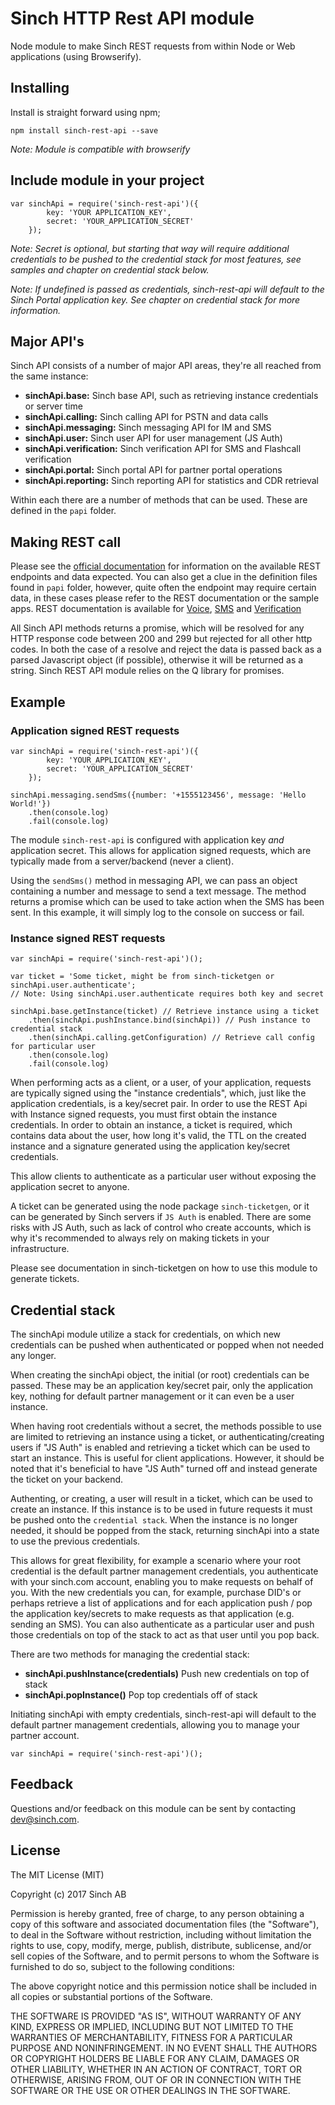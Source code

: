 # Sinch HTTP Rest API module

Node module to make Sinch REST requests from within Node or Web applications (using Browserify).  

## Installing

Install is straight forward using npm;

	npm install sinch-rest-api --save

_Note: Module is compatible with browserify_

## Include module in your project

	var sinchApi = require('sinch-rest-api')({
			key: 'YOUR APPLICATION_KEY', 
			secret: 'YOUR_APPLICATION_SECRET'
		});

_Note: Secret is optional, but starting that way will require additional credentials to be pushed to the credential stack for most features, see samples and chapter on credential stack below._

_Note: If undefined is passed as credentials, sinch-rest-api will default to the Sinch Portal application key. See chapter on credential stack for more information._

## Major API's 

Sinch API consists of a number of major API areas, they're all reached from the same instance: 

* __sinchApi.base:__ Sinch base API, such as retrieving instance credentials or server time
* __sinchApi.calling:__ Sinch calling API for PSTN and data calls
* __sinchApi.messaging:__ Sinch messaging API for IM and SMS
* __sinchApi.user:__ Sinch user API for user management (JS Auth)
* __sinchApi.verification:__ Sinch verification API for SMS and Flashcall verification
* __sinchApi.portal:__ Sinch portal API for partner portal operations
* __sinchApi.reporting:__ Sinch reporting API for statistics and CDR retrieval

Within each there are a number of methods that can be used. These are defined in the `papi` folder. 

## Making REST call

Please see the [official documentation](https://www.sinch.com/docs/overview/) for information on the available REST endpoints and data expected. You can also get a clue in the definition files found in `papi` folder, however, quite often the endpoint may require certain data, in these cases please refer to the REST documentation or the sample apps. REST documentation is available for [Voice](https://www.sinch.com/docs/voice/rest/), [SMS](https://www.sinch.com/docs/sms/) and [Verification](https://www.sinch.com/docs/verification/rest/)

All Sinch API methods returns a promise, which will be resolved for any HTTP response code between 200 and 299 but rejected for all other http codes. In both the case of a resolve and reject the data is passed back as a parsed Javascript object (if possible), otherwise it will be returned as a string. Sinch REST API module relies on the Q library for promises.

## Example

### Application signed REST requests

	var sinchApi = require('sinch-rest-api')({
			key: 'YOUR_APPLICATION_KEY', 
			secret: 'YOUR_APPLICATION_SECRET'
		}); 

	sinchApi.messaging.sendSms({number: '+1555123456', message: 'Hello World!'})
		.then(console.log)
		.fail(console.log)

The module `sinch-rest-api` is configured with application key _and_ application secret. This allows for application signed requests, which are typically made from a server/backend (never a client). 

Using the `sendSms()` method in messaging API, we can pass an object containing a number and message to send a text message. The method returns a promise which can be used to take action when the SMS has been sent. In this example, it will simply log to the console on success or fail. 

### Instance signed REST requests

	var sinchApi = require('sinch-rest-api')(); 

	var ticket = 'Some ticket, might be from sinch-ticketgen or sinchApi.user.authenticate';
	// Note: Using sinchApi.user.authenticate requires both key and secret

	sinchApi.base.getInstance(ticket) // Retrieve instance using a ticket
		.then(sinchApi.pushInstance.bind(sinchApi)) // Push instance to credential stack
		.then(sinchApi.calling.getConfiguration) // Retrieve call config for particular user
		.then(console.log)
		.fail(console.log)

When performing acts as a client, or a user, of your application, requests are typically signed using the "instance credentials", which, just like the application credentials, is a key/secret pair. In order to use the REST Api with Instance signed requests, you must first obtain the instance credentials. In order to obtain an instance, a ticket is required, which contains data about the user, how long it's valid, the TTL on the created instance and a signature generated using the application key/secret credentials. 

This allow clients to authenticate as a particular user without exposing the application secret to anyone. 

A ticket can be generated using the node package `sinch-ticketgen`, or it can be generated by Sinch servers if `JS Auth` is enabled. There are some risks with JS Auth, such as lack of control who create accounts, which is why it's recommended to always rely on making tickets in your infrastructure.

Please see documentation in sinch-ticketgen on how to use this module to generate tickets. 

## Credential stack

The sinchApi module utilize a stack for credentials, on which new credentials can be pushed when authenticated or popped when not needed any longer. 

When creating the sinchApi object, the initial (or root) credentials can be passed. These may be an application key/secret pair, only the application key, nothing for default partner management or it can even be a user instance. 

When having root credentials without a secret, the methods possible to use are limited to retrieving an instance using a ticket, or authenticating/creating users if "JS Auth" is enabled and retrieving a ticket which can be used to start an instance. This is useful for client applications. However, it should be noted that it's beneficial to have "JS Auth" turned off and instead generate the ticket on your backend. 

Authenting, or creating, a user will result in a ticket, which can be used to create an instance. If this instance is to be used in future requests it must be pushed onto the `credential stack`. When the instance is no longer needed, it should be popped from the stack, returning sinchApi into a state to use the previous credentials.

This allows for great flexibility, for example a scenario where your root credential is the default partner management credentials, you authenticate with your sinch.com account, enabling you to make requests on behalf of you. With the new credentials you can, for example, purchase DID's or perhaps retrieve a list of applications and for each application push / pop the application key/secrets to make requests as that application (e.g. sending an SMS). You can also authenticate as a particular user and push those credentials on top of the stack to act as that user until you pop back. 

There are two methods for managing the credential stack: 

* __sinchApi.pushInstance(credentials)__ Push new credentials on top of stack
* __sinchApi.popInstance()__ Pop top credentials off of stack

Initiating sinchApi with empty credentials, sinch-rest-api will default to the default partner management credentials, allowing you to manage your partner account. 

	var sinchApi = require('sinch-rest-api')(); 

## Feedback 

Questions and/or feedback on this module can be sent by contacting [dev@sinch.com](mailto:dev@sinch.com).

## License

The MIT License (MIT)

Copyright (c) 2017 Sinch AB

Permission is hereby granted, free of charge, to any person obtaining a copy
of this software and associated documentation files (the "Software"), to deal
in the Software without restriction, including without limitation the rights
to use, copy, modify, merge, publish, distribute, sublicense, and/or sell
copies of the Software, and to permit persons to whom the Software is
furnished to do so, subject to the following conditions:

The above copyright notice and this permission notice shall be included in
all copies or substantial portions of the Software.

THE SOFTWARE IS PROVIDED "AS IS", WITHOUT WARRANTY OF ANY KIND, EXPRESS OR
IMPLIED, INCLUDING BUT NOT LIMITED TO THE WARRANTIES OF MERCHANTABILITY,
FITNESS FOR A PARTICULAR PURPOSE AND NONINFRINGEMENT. IN NO EVENT SHALL THE
AUTHORS OR COPYRIGHT HOLDERS BE LIABLE FOR ANY CLAIM, DAMAGES OR OTHER
LIABILITY, WHETHER IN AN ACTION OF CONTRACT, TORT OR OTHERWISE, ARISING FROM,
OUT OF OR IN CONNECTION WITH THE SOFTWARE OR THE USE OR OTHER DEALINGS IN
THE SOFTWARE.
